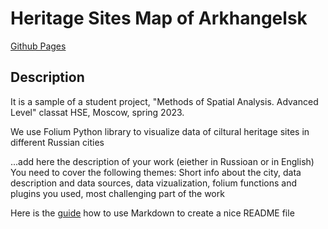 # Heritage Sites Map of Arkhangelsk

[Github Pages](https://bella-mir.github.io/folium)

## Description

It is a sample of a student project, "Methods of Spatial Analysis. Advanced Level" classat HSE, Moscow, spring 2023.

We use Folium Python library to visualize data of ciltural heritage sites in different Russian cities

...add here the description of your work (eiether in Russioan or in English)
You need to cover the following themes: Short info about the city, data description and data sources, data vizualization, folium functions and plugins you used, most challenging part of the work

Here is the [guide](https://www.markdownguide.org/basic-syntax/) how to use Markdown to create a nice README file
